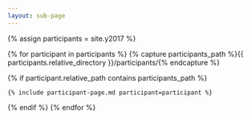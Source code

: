 ```yaml
---
layout: sub-page
---
```


{% assign participants = site.y2017 %}

{% for participant in participants %}
  {% capture participants_path %}{{ participants.relative_directory }}/participants/{% endcapture %}

  {% if participant.relative_path contains participants_path %}

    {% include participant-page.md participant=participant %}

  {% endif %}
{% endfor %}
